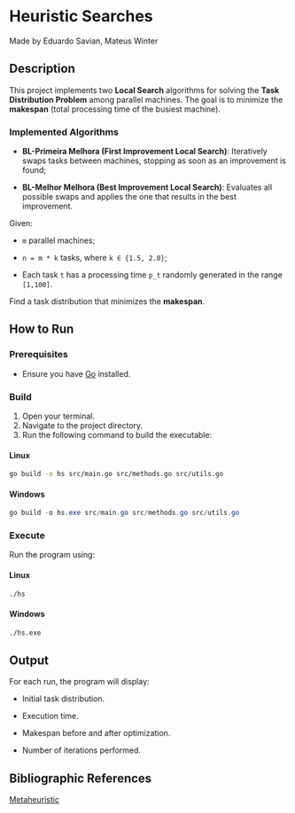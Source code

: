 # Heuristic Searches

Made by Eduardo Savian, Mateus Winter

## Description

This project implements two **Local Search** algorithms for solving the **Task Distribution Problem** among parallel machines. The goal is to minimize the **makespan** (total processing time of the busiest machine).

### Implemented Algorithms

- **BL-Primeira Melhora (First Improvement Local Search)**: Iteratively swaps tasks between machines, stopping as soon as an improvement is found;

- **BL-Melhor Melhora (Best Improvement Local Search)**: Evaluates all possible swaps and applies the one that results in the best improvement.

Given:

- `m` parallel machines;

- `n = m * k` tasks, where `k ∈ {1.5, 2.0}`;

- Each task `t` has a processing time `p_t` randomly generated in the range `[1,100]`.

Find a task distribution that minimizes the **makespan**.

## How to Run

### Prerequisites

- Ensure you have [Go](https://golang.org/dl/) installed.

### Build

1. Open your terminal.
2. Navigate to the project directory.
3. Run the following command to build the executable:

#### Linux

```bash
go build -o hs src/main.go src/methods.go src/utils.go
```

#### Windows

```ps1
go build -o hs.exe src/main.go src/methods.go src/utils.go
```

### Execute

Run the program using:

#### Linux

```bash
./hs
```

#### Windows

```bash
./hs.exe
```

## Output

For each run, the program will display:

- Initial task distribution.

- Execution time.

- Makespan before and after optimization.

- Number of iterations performed.

## Bibliographic References

[Metaheuristic](https://en.wikipedia.org/wiki/Metaheuristic)
